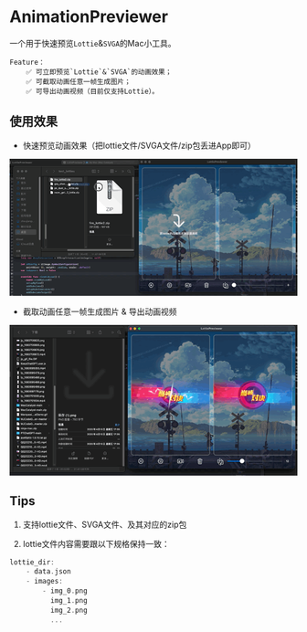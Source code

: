 # AnimationPreviewer

一个用于快速预览`Lottie`&`SVGA`的Mac小工具。

    Feature：
        ✅ 可立即预览`Lottie`&`SVGA`的动画效果；
        ✅ 可截取动画任意一帧生成图片；
        ✅ 可导出动画视频（目前仅支持Lottie）。

## 使用效果

- 快速预览动画效果（把lottie文件/SVGA文件/zip包丢进App即可）

![example1](https://github.com/Rogue24/JPCover/raw/master/AnimationPreviewer/example1.gif)

- 截取动画任意一帧生成图片 & 导出动画视频

![example2](https://github.com/Rogue24/JPCover/raw/master/AnimationPreviewer/example2.gif)

## Tips

1. 支持lottie文件、SVGA文件、及其对应的zip包

2. lottie文件内容需要跟以下规格保持一致：

```swift
lottie_dir:
    - data.json
    - images:
        - img_0.png
          img_1.png
          img_2.png
          ...
```
